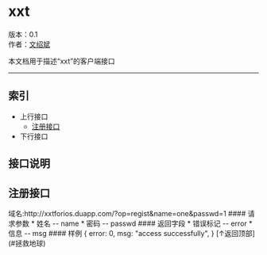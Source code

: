 xxt
==============

版本：0.1  
作者：[文绍斌](mailto:ultraman_wen@sina.com)

本文档用于描述“xxt”的客户端接口
******************************
索引
----
* 上行接口
	*	[注册接口](#注册接口)
* 下行接口

接口说明
--------

<h2>注册接口</h2>
域名:http://xxtforios.duapp.com/?op=regist&name=one&passwd=1
#### 请求参数
	* 姓名 -- name
	* 密码 -- passwd
#### 返回字段
	* 错误标记 -- error
	* 信息 -- msg
#### 样例
    {
      error: 0,
      msg: "access successfully",
    }
[↑返回顶部](#拯救地球)
